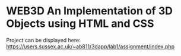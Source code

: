 # WEB3D An Implementation of 3D Objects using HTML and CSS

Project can be displayed here: https://users.sussex.ac.uk/~ab811/3dapp/lab1/assignment/index.php
